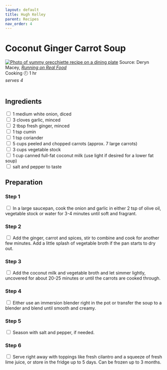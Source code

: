 ```yaml
---
layout: default
title: Hugh Kelley
parent: Recipes
nav_order: 4
---
```

# Coconut Ginger Carrot Soup
[![Photo of yummy orecchiette recipe on a dining plate](https://i2.wp.com/runningonrealfood.com/wp-content/uploads/2015/09/creamy-vegan-coconut-ginger-carrot-soup-running-on-real-food-15-700x1050.jpg)](https://runningonrealfood.com/coconut-ginger-carrot-soup-2/)
Source: Deryn Macey, *[Running on Real Food](https://runningonrealfood.com/coconut-ginger-carrot-soup-2/)*
<br>
Cooking 🕘 1 hr
<br>
*serves 4*
<br>
<br>
## Ingredients
<input type="checkbox" enabled /> 1  medium white onion, diced<br>
<input type="checkbox" enabled /> 3 cloves garlic, minced<br>
<input type="checkbox" enabled /> 2 tbsp fresh ginger, minced<br>
<input type="checkbox" enabled /> 1 tsp cumin<br>
<input type="checkbox" enabled /> 1 tsp coriander<br>
<input type="checkbox" enabled /> 5 cups peeled and chopped carrots (approx. 7 large carrots)<br>
<input type="checkbox" enabled /> 3 cups vegetable stock<br>
<input type="checkbox" enabled /> 1 cup canned full-fat coconut milk (use light if desired for a lower fat soup)<br>
<input type="checkbox" enabled /> salt and pepper to taste<br>

## Preparation
###  Step 1
<input type="checkbox" enabled /> In a large saucepan, cook the onion and garlic in either 2 tsp of olive oil, vegetable stock or water for 3-4 minutes until soft and fragrant.<br>
### Step 2 
<input type="checkbox" enabled /> Add the ginger, carrot and spices, stir to combine and cook for another few minutes. Add a little splash of vegetable broth if the pan starts to dry out.<br>
### Step 3
<input type="checkbox" enabled /> Add the coconut milk and vegetable broth and let simmer lightly, uncovered for about 20-25 minutes or until the carrots are cooked through.<br>
### Step 4
<input type="checkbox" enabled /> Either use an immersion blender right in the pot or transfer the soup to a blender and blend until smooth and creamy.<br>
### Step 5
<input type="checkbox" enabled /> Season with salt and pepper, if needed.<br>
### Step 6
<input type="checkbox" enabled /> Serve right away with toppings like fresh cilantro and a squeeze of fresh lime juice, or store in the fridge up to 5 days. Can be frozen up to 3 months.<br>
